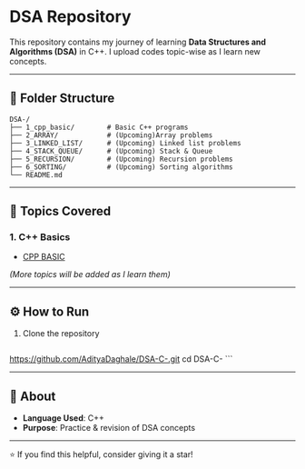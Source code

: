 # DSA Repository

This repository contains my journey of learning **Data Structures and Algorithms (DSA)** in C++.
I upload codes topic-wise as I learn new concepts.

---

## 📂 Folder Structure

```
DSA-/
├── 1_cpp_basic/        # Basic C++ programs
├── 2_ARRAY/            # (Upcoming)Array problems
├── 3_LINKED_LIST/      # (Upcoming) Linked list problems
├── 4_STACK_QUEUE/      # (Upcoming) Stack & Queue
├── 5_RECURSION/        # (Upcoming) Recursion problems
├── 6_SORTING/          # (Upcoming) Sorting algorithms
└── README.md
```

---

## 🚀 Topics Covered

### 1. C++ Basics

* [CPP BASIC ](1_cpp_basic)



*(More topics will be added as I learn them)*

---

## ⚙️ How to Run

1. Clone the repository

   ```bash
https://github.com/AdityaDaghale/DSA-C-.git
cd DSA-C-   ```


---

## 📖 About

* **Language Used**: C++
* **Purpose**: Practice & revision of DSA concepts

---

⭐ If you find this helpful, consider giving it a star!

